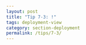 ```yaml
---
layout: post
title: "Tip 7-3: !"
tags: deployment-view
category: section-deployment
permalink: /tips/7-3/
---
```

